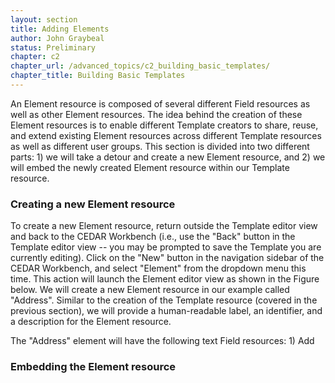 ```yaml
---
layout: section
title: Adding Elements
author: John Graybeal
status: Preliminary
chapter: c2
chapter_url: /advanced_topics/c2_building_basic_templates/
chapter_title: Building Basic Templates
---
```


An Element resource is composed of several different Field resources as well as other Element resources. The idea behind the creation of these Element resources is to enable different Template creators to share, reuse, and extend existing Element resources across different Template resources as well as different user groups. This section is divided into two different parts: 1) we will take a detour and create a new Element resource, and 2) we will embed the newly created Element resource within our Template resource. 

### Creating a new Element resource
To create a new Element resource, return outside the Template editor view and back to the CEDAR Workbench (i.e., use the "Back" button in the Template editor view -- you may be prompted to save the Template you are currently editing). Click on the "New" button in the navigation sidebar of the CEDAR Workbench, and select "Element" from the dropdown menu this time. This action will launch the Element editor view as shown in the Figure below. We will create a new Element resource in our example called "Address". Similar to the creation of the Template resource (covered in the previous section), we will provide a human-readable label, an identifier, and a description for the Element resource. 

The "Address" element will have the following text Field resources: 1) Add

### Embedding the Element resource

